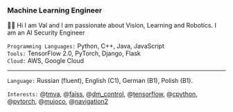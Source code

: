 ### Machine Learning Engineer
👋🏻 Hi I am Val and I am passionate about Vision, Learning and Robotics. I am an AI Security Engineer

`Programming Languages:` Python, C++, Java, JavaScript <br />
`Tools:` TensorFlow 2.0, PyTorch, Django, Flask<br />
`Cloud:` AWS, Google Cloud <br />
<hr />

`Language:` Russian (fluent), English (C1), German (B1), Polish (B1).

`Interests:` @[tmva](https://github.com/root-project/root/tree/master/tmva), @[faiss](https://github.com/facebookresearch/faiss), @[dm_control](https://github.com/deepmind/dm_control), @[tensorflow](https://github.com/tensorflow/tensorflow), @[cpython](https://github.com/python/cpython), @[pytorch](https://github.com/pytorch/pytorch), @[mujoco](https://github.com/openai/mujoco-py), @[navigation2](https://github.com/ros-planning/navigation2)

